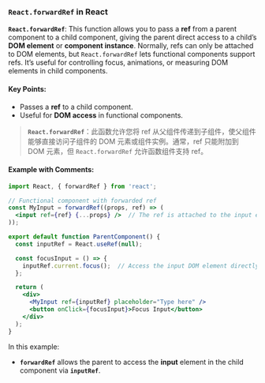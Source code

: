 ### `React.forwardRef` in React

**`React.forwardRef`**: This function allows you to pass a **ref** from a parent component to a child component, giving the parent direct access to a child’s **DOM element** or **component instance**. Normally, refs can only be attached to DOM elements, but `React.forwardRef` lets functional components support refs. It’s useful for controlling focus, animations, or measuring DOM elements in child components.

<audio src="../../../../Downloads/__%60React.forwar.mp3"></audio>

#### Key Points:
- Passes a **ref** to a child component.
- Useful for **DOM access** in functional components.

> **`React.forwardRef`**：此函数允许您将 ref 从父组件传递到子组件，使父组件能够直接访问子组件的 DOM 元素或组件实例。通常，ref 只能附加到 DOM 元素，但 `React.forwardRef` 允许函数组件支持 ref。
>
> <audio src="../../../../Downloads/%60React.forwardR.mp3"></audio>

#### Example with Comments:

<audio src="../../../../Downloads/%E8%BF%99%E6%AE%B5%E4%BB%A3%E7%A0%81%E5%B1%95%E7%A4%BA%E4%BA%86%E5%A6%82%E4%BD%95%E4%BD%BF%E7%94%A8%20Rea%20(19).mp3"></audio>

```jsx
import React, { forwardRef } from 'react';

// Functional component with forwarded ref
const MyInput = forwardRef((props, ref) => (
  <input ref={ref} {...props} />  // The ref is attached to the input element
));

export default function ParentComponent() {
  const inputRef = React.useRef(null);

  const focusInput = () => {
    inputRef.current.focus();  // Access the input DOM element directly
  };

  return (
    <div>
      <MyInput ref={inputRef} placeholder="Type here" />
      <button onClick={focusInput}>Focus Input</button>
    </div>
  );
}
```

In this example:
- **`forwardRef`** allows the parent to access the **input** element in the child component via **`inputRef`**.
